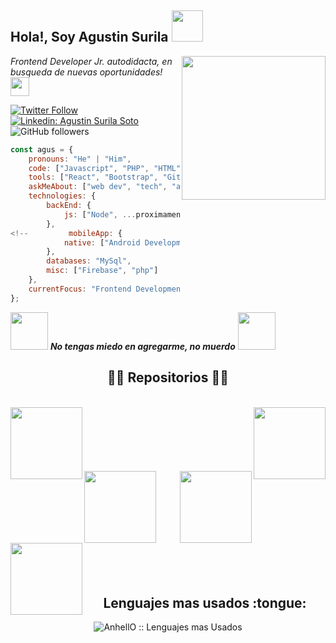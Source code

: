 
<h2>Hola!, Soy Agustin Surila <img src="https://media.giphy.com/media/12oufCB0MyZ1Go/giphy.gif" width="50"></h2>
<img align='right' src="https://github.com/abhisheknaiidu/abhisheknaiidu/raw/master/code.gif?raw=true" width="230">
<p><em>Frontend Developer Jr. autodidacta, en busqueda de nuevas oportunidades! <img src="https://media.giphy.com/media/WUlplcMpOCEmTGBtBW/giphy.gif" width="30"> 
</em></p>

[![Twitter Follow](https://img.shields.io/twitter/follow/SurilaAgus?label=Follow)](https://twitter.com/intent/follow?screen_name=SurilaAgus)
[![Linkedin: Agustin Surila Soto](https://img.shields.io/badge/-anmol-blue?style=flat-square&logo=Linkedin&logoColor=white&link=https://www.linkedin.com/in/agustín-surila-soto-80b29b1b5//)](https://www.linkedin.com/in/agustín-surila-soto-80b29b1b5//)
![GitHub followers](https://img.shields.io/github/followers/Auchan22?label=Follow&style=social)
<!-- [![website](https://img.shields.io/badge/Website-46a2f1.svg?&style=flat-square&logo=Google-Chrome&logoColor=white&link=https://anmolsingh.me/)](https://anmolsingh.me/)
![](https://visitor-badge.glitch.me/badge?page_id=anmol098.anmol098) -->


```javascript
const agus = {
    pronouns: "He" | "Him",
    code: ["Javascript", "PHP", "HTML", "CSS"],
    tools: ["React", "Bootstrap", "Git"]
    askMeAbout: ["web dev", "tech", "app dev", "basketball"],
    technologies: {
        backEnd: {
            js: ["Node", ...proximamente]
        },
<!--         mobileApp: {
            native: ["Android Development", "IOS Development"] -->
        },
        databases: "MySql",
        misc: ["Firebase", "php"]
    },
    currentFocus: "Frontend Development",
};
```

<img src="https://media.giphy.com/media/LnQjpWaON8nhr21vNW/giphy.gif" width="60"> <em><b>No tengas miedo en agregarme, no muerdo</b> <img src="https://media.giphy.com/media/UTw9wnoyP8Pcs/giphy.gif?cid=ecf05e475s18lkiw0x9rosdpaqv42qwlob2xtzr6r8p75o44&rid=giphy.gif&ct=g" width="60"></em>

<h2 align="center">👨‍💻 Repositorios 👨‍💻</h2>
<br>
<div width="100%" align="center">
  <a align="left" href="https://github.com/Auchan22/Desafio-SoyDevrock-9-11-20" title="Desafio SummerHack"><img align="left" height="115" src="https://github-readme-stats.vercel.app/api/pin/?username=Auchan22&repo=Desafio-SoyDevrock-9-11-20&theme=react&border_color=61dafb&border_radius=10"></a><a align="right" href="https://github.com/Auchan22/Dolarsucho" title="Dolarsucho"><img align="right" height="115" src="https://github-readme-stats.vercel.app/api/pin/?username=Auchan22&repo=Dolarsucho&theme=react&border_color=61dafb&border_radius=10"></a>
</div>
<br/><br/><br/><br/><br/><br/>
<div width="100%" align="center">
  <a align="left" href="https://github.com/Auchan22/Testimonials-Grid-Section" title="Testimoniasls-Grid-Section"><img align="left" height="115" src="https://github-readme-stats.vercel.app/api/pin/?username=Auchan22&repo=Testimonials-Grid-Section&theme=react&border_color=61dafb&border_radius=10"></a>
  <a align="right" href="https://github.com/Auchan22/Astrology-App" title="Astrology-APP"><img align="right" height="115" src="https://github-readme-stats.vercel.app/api/pin/?username=Auchan22&repo=Astrology-App&theme=react&border_color=61dafb&border_radius=10"></a>
</div>
<br/><br/><br/><br/><br/><br/>
<div width="100%" align="center">
  <a align="left" href="https://github.com/Auchan22/Piedra-Papel-o-Tijera" title="Piedra, Papel o Tijera"><img align="left" height="115" src="https://github-readme-stats.vercel.app/api/pin/?username=Auchan22&repo=Piedra-Papel-o-Tijera&theme=react&border_color=61dafb&border_radius=10"></a>
  
<!-- <h4 align="center">
  <a href="https://github.com/Auchan22?tab=repositories" title="Mostrar Repositorios">🔎 Show More 🔍</a>
</h4> -->
<br>
<br>
<br>
<br>
<h2 align="center">Lenguajes mas usados :tongue:</h2>

<p align="center"><img src="https://github-readme-stats.vercel.app/api/top-langs/?username=Auchan22&langs_count=10&theme=tokyonight&layout=compact" alt="AnhellO :: Lenguajes mas Usados" /></p>

<!--
**Auchan22/Auchan22** is a ✨ _special_ ✨ repository because its `README.md` (this file) appears on your GitHub profile.

Here are some ideas to get you started:

- 🔭 I’m currently working on ...
- 🌱 I’m currently learning ...
- 👯 I’m looking to collaborate on ...
- 🤔 I’m looking for help with ...
- 💬 Ask me about ...
- 📫 How to reach me: ...
- 😄 Pronouns: ...
- ⚡ Fun fact: ...
-->
